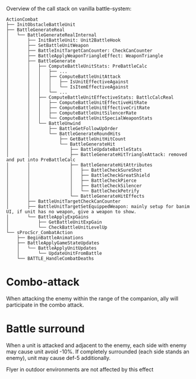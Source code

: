 Overview of the call stack on vanilla battle-system:
```
ActionCombat
├── InitObstacleBattleUnit
├── BattleGenerateReal
│   └── BattleGenerateRealInternal
│       ├── InitBattleUnit: Unit2BattleHook
│       ├── SetBattleUnitWeapon
│       ├── BattleInitTargetCanCounter: CheckCanCounter
│       ├── BattleApplyWeaponTriangleEffect: WeaponTriangle
│       ├── BattleGenerate
│       │   ├── ComputeBattleUnitStats: PreBattleCalc
│       │   │   ├── ...
│       │   │   ├── ComputeBattleUnitAttack
│       │   │   │   ├── IsUnitEffectiveAgainst
│       │   │   │   └── IsItemEffectiveAgainst
│       │   │   └── ...
│       │   ├── ComputeBattleUnitEffectiveStats: BattlcCalcReal
│       │   │   ├── ComputeBattleUnitEffectiveHitRate
│       │   │   ├── ComputeBattleUnitEffectiveCritRate
│       │   │   ├── ComputeBattleUnitSilencerRate
│       │   │   └── ComputeBattleUnitSpecialWeaponStats
│       │   └── BattleUnwind
│       │       ├── BattleGetFollowUpOrder
│       │       └── BattleGenerateRoundHits
│       │           ├── GetBattleUnitHitCount
│       │           └── BattleGenerateHit
│       │               ├── BattleUpdateBattleStats
│       │               ├── BattleGenerateHitTriangleAttack: removed and put into PreBattleCalc
│       │               ├── BattleGenerateHitAttributes
│       │               │   ├── BattleCheckSureShot
│       │               │   ├── BattleCheckGreatShield
│       │               │   ├── BattleCheckPierce
│       │               │   ├── BattleCheckSilencer
│       │               │   └── BattleCheckPetrify
│       │               └── BattleGenerateHitEffects
│       ├── BattleUnitTargetCheckCanCounter
│       ├── BattleUnitTargetSetEquippedWeapon: mainly setup for banim UI, if unit has no weapon, give a weapon to show.
│       └── BattleApplyExpGains
│           ├── GetBattleUnitExpGain
│           └── CheckBattleUnitLevelUp
└── sProcScr_CombatAction
    ├── BeginBattleAnimations
    ├── BattleApplyGameStateUpdates
    │   └── BattleApplyUnitUpdates
    │       └── UpdateUnitFromBattle
    └── BATTLE_HandleCombatDeaths
```

# Combo-attack

When attacking the enemy within the range of the companion, ally will participate in the combo attack.

# Battle surround

When a unit is attacked and adjacent to the enemy, each side with enemy may cause unit avoid -10%. If completely surrounded (each side stands an enemy), unit may cause def-5 additionally.

Flyer in outdoor environments are not affected by this effect

